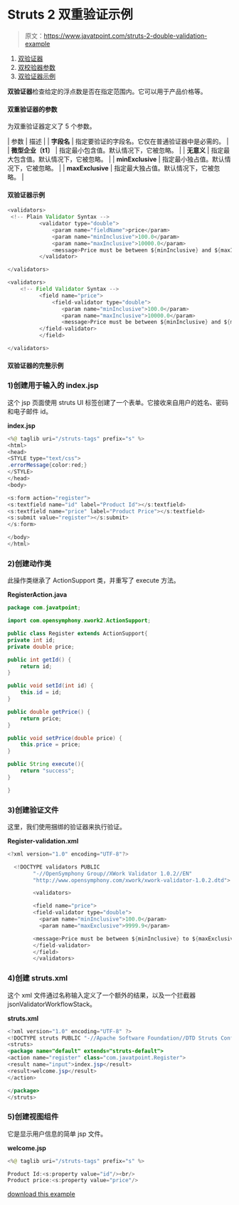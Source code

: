 # Struts 2 双重验证示例

> 原文：<https://www.javatpoint.com/struts-2-double-validation-example>

1.  [双验证器](#)
2.  [双校验器参数](#)
3.  [双验证器示例](#)

**双验证器**检查给定的浮点数是否在指定范围内。它可以用于产品价格等。

#### 双重验证器的参数

为双重验证器定义了 5 个参数。

| 参数 | 描述 |
| **字段名** | 指定要验证的字段名。它仅在普通验证器中是必需的。 |
| **微型企业〔t1〕** | 指定最小包含值。默认情况下，它被忽略。 |
| **无意义** | 指定最大包含值。默认情况下，它被忽略。 |
| **minExclusive** | 指定最小独占值。默认情况下，它被忽略。 |
| **maxExclusive** | 指定最大独占值。默认情况下，它被忽略。 |

#### 双验证器示例

```java
<validators>
 <!-- Plain Validator Syntax -->
          <validator type="double">
              <param name="fieldName">price</param>
              <param name="minInclusive">100.0</param>
              <param name="maxInclusive">10000.0</param>
              <message>Price must be between ${minInclusive} and ${maxInclusive}</message>
          </validator>

</validators>

```

```java
<validators>
    <!-- Field Validator Syntax -->
          <field name="price">
              <field-validator type="double">
                 <param name="minInclusive">100.0</param>
                 <param name="maxInclusive">10000.0</param>
                 <message>Price must be between ${minInclusive} and ${maxInclusive}</message>
          </field-validator>
          </field>

</validators>

```

#### 双验证器的完整示例

### 1)创建用于输入的 index.jsp

这个 jsp 页面使用 struts UI 标签创建了一个表单。它接收来自用户的姓名、密码和电子邮件 id。

**index.jsp**

```java
<%@ taglib uri="/struts-tags" prefix="s" %>
<html>
<head>
<STYLE type="text/css">
.errorMessage{color:red;}
</STYLE>
</head>
<body>

<s:form action="register">
<s:textfield name="id" label="Product Id"></s:textfield>
<s:textfield name="price" label="Product Price"></s:textfield>
<s:submit value="register"></s:submit>
</s:form>

</body>
</html>

```

### 2)创建动作类

此操作类继承了 ActionSupport 类，并重写了 execute 方法。

**RegisterAction.java**

```java
package com.javatpoint;

import com.opensymphony.xwork2.ActionSupport;

public class Register extends ActionSupport{
private int id;
private double price;

public int getId() {
	return id;
}

public void setId(int id) {
	this.id = id;
}

public double getPrice() {
	return price;
}

public void setPrice(double price) {
	this.price = price;
}

public String execute(){
	return "success";
}

}

```

### 3)创建验证文件

这里，我们使用捆绑的验证器来执行验证。

**Register-validation.xml**

```java
<?xml version="1.0" encoding="UTF-8"?>

  <!DOCTYPE validators PUBLIC 
  		"-//OpenSymphony Group//XWork Validator 1.0.2//EN" 
  		"http://www.opensymphony.com/xwork/xwork-validator-1.0.2.dtd">

  		<validators>

  		<field name="price">
  		<field-validator type="double">
  		  <param name="minInclusive">100.0</param>
          <param name="maxExclusive">9999.9</param>

  		<message>Price must be between ${minInclusive} to ${maxExclusive}</message>
  		</field-validator>
  		</field>
  		</validators>

```

### 4)创建 struts.xml

这个 xml 文件通过名称输入定义了一个额外的结果，以及一个拦截器 jsonValidatorWorkflowStack。

**struts.xml**

```java
<?xml version="1.0" encoding="UTF-8" ?>
<!DOCTYPE struts PUBLIC "-//Apache Software Foundation//DTD Struts Configuration 2.1//EN" "http://struts.apache.org/dtds/struts-2.1.dtd">
<struts>
<package name="default" extends="struts-default">
<action name="register" class="com.javatpoint.Register">
<result name="input">index.jsp</result>
<result>welcome.jsp</result>
</action>

</package>
</struts>    

```

### 5)创建视图组件

它是显示用户信息的简单 jsp 文件。

**welcome.jsp**

```java
<%@ taglib uri="/struts-tags" prefix="s" %>

Product Id:<s:property value="id"/><br/>
Product price:<s:property value="price"/>

```

[download this example](https://static.javatpoint.com/src/st/ajaxvalidation.zip)